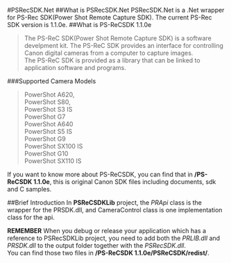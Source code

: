 #PSRecSDK.Net
##What is PSRecSDK.Net
PSRecSDK.Net is a .Net wrapper for PS-Rec SDK(Power Shot Remote Capture SDK). The current PS-Rec SDK version is 1.1.0e.
##What is PS-ReCSDK 1.1.0e
>The PS-ReC SDK(Power Shot Remote Capture SDK) is a software develpment kit. The PS-ReC SDK provides an interface for controlling Canon digital cameras from a computer to capture images.  
>The PS-ReC SDK is provided as a library that can be linked to application software and programs.

###Supported Camera Models
>  PowerShot A620,  
>  PowerShot S80,  
>  PowerShot S3 IS  
>  PowerShot G7  
>  PowerShot A640  
>  PowerShot S5 IS  
>  PowerShot G9  
>  PowerShot SX100 IS  
>  PowerShot G10  
>  PowerShot SX110 IS


If you want to know more about PS-ReCSDK, you can find that in **/PS-ReCSDK 1.1.0e**, this is original Canon SDK files including documents, sdk and C samples. 

##Brief Introduction
In **PSReCSDKLib** project, the *PRApi* class is the wrapper for the PRSDK.dll, and CameraControl class is one implementation class for the api.

**REMEMBER** When you debug or release your application which has a reference to PSRecSDKLib project, you need to add both the *PRLIB.dll* and *PRSDK.dll* to the output folder together with the *PSRecSDK.dll*.  
 You can find those two files in **/PS-ReCSDK 1.1.0e/PSReCSDK/redist/**.